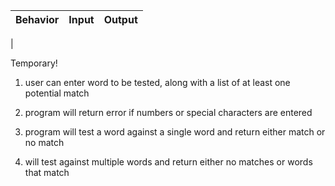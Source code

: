 | Behavior | Input | Output |
|----------|-------|--------|
|


Temporary!

1. user can enter word to be tested, along with a list of at least one potential match

2. program will return error if numbers or special characters are entered

3. program will test a word against a single word and return either match or no match

4. will test against multiple words and return either no matches or words that match
